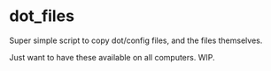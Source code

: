 # dot_files

Super simple script to copy dot/config files, and the files themselves.

Just want to have these available on all computers.  WIP.
